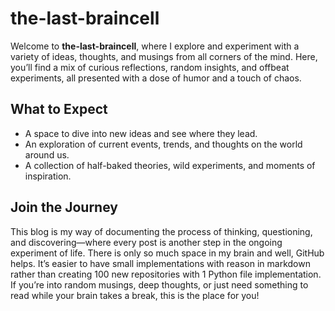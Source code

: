 # **the-last-braincell**

Welcome to **the-last-braincell**, where I explore and experiment with a variety of ideas, thoughts, and musings from all corners of the mind. Here, you’ll find a mix of curious reflections, random insights, and offbeat experiments, all presented with a dose of humor and a touch of chaos.

## What to Expect
- A space to dive into new ideas and see where they lead.
- An exploration of current events, trends, and thoughts on the world around us.
- A collection of half-baked theories, wild experiments, and moments of inspiration.

## Join the Journey
This blog is my way of documenting the process of thinking, questioning, and discovering—where every post is another step in the ongoing experiment of life. There is only so much space in my brain and well, GitHub helps. It’s easier to have small implementations with reason in markdown rather than creating 100 new repositories with 1 Python file implementation.
If you’re into random musings, deep thoughts, or just need something to read while your brain takes a break, this is the place for you!
